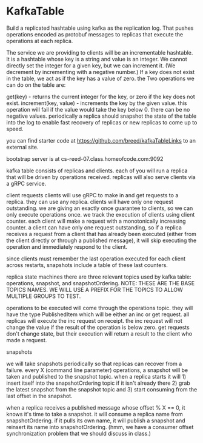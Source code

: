 # KafkaTable
 Build a replicated hashtable using kafka as the replication log. That pushes operations encoded as protobuf messages to replicas that execute the operations at each replica.

The service we are providing to clients will be an incrementable hashtable. It is a hashtable whose key is a string and value is an integer. We cannot directly set the integer for a given key, but we can increment it. (We decrement by incrementing with a negative number.) If a key does not exist in the table, we act as if the key has a value of zero. the Two operations we can do on the table are:

get(key) - returns the current integer for the key, or zero if the key does not exist.
increment(key, value) - increments the key by the given value. this operation will fail if the value would take the key below 0. there can be no negative values.
periodically a replica should snapshot the state of the table into the log to enable fast recovery of replicas or new replicas to come up to speed.

you can find starter code at https://github.com/breed/kafkaTableLinks to an external site.

bootstrap server is at cs-reed-07.class.homeofcode.com:9092

<the rest of the protocol was designed in class>

kafka table consists of replicas and clients. each of you will run a replica that will be driven by operations received. replicas will also serve clients via a gRPC service.

client requests
clients will use gRPC to make in and get requests to a replica. they can use any replica. clients will have only one request outstanding. we are giving an exactly once guarantee to clients, so we can only execute operations once. we track the execution of clients using client counter. each client will make a request with a monotonically increasing counter. a client can have only one request outstanding, so if a replica receives a request from a client that has already been executed (either from the client directly or through a published message), it will skip executing the operation and immediately respond to the client.

since clients must remember the last operation executed for each client across restarts, snapshots include a table of these last counters.

replica state machines
there are three relevant topics used by kafka table: operations, snapshot, and snapshotOrdering. NOTE: THESE ARE THE BASE TOPICS NAMES. WE WILL USE A PREFIX FOR THE TOPICS TO ALLOW MULTIPLE GROUPS TO TEST.

operations to be executed will come through the operations topic. they will have the type PublishedItem which will be either an inc or get request. all replicas will execute the inc request on receipt. the inc request will not change the value if the result of the operation is below zero. get requests don't change state, but their execution will return a result to the client who made a request.

snapshots

we will take snapshots periodically so that replicas can recover from a failure. every X (command line parameter) operations, a snapshot will be taken and published to the snapshot topic. when a replica starts it will 1) insert itself into the snapshotOrdering topic if it isn't already there 2) grab the latest snapshot from the snapshot topic and 3) start consuming from the last offset in the snapshot.

when a replica receives a published message whose offset % X == 0, it knows it's time to take a snapshot. it will consume a replica name from snapshotOrdering. if it pulls its own name, it will publish a snapshot and reinsert its name into snapshotOrdering. (hmm, we have a consumer offset synchronization problem that we should discuss in class.)
